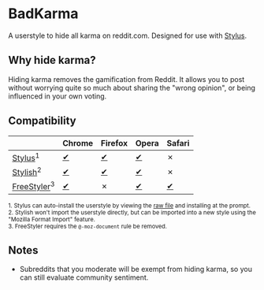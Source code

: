 # BadKarma

A userstyle to hide all karma on reddit.com.  Designed for use with [Stylus][stylus-home].

## Why hide karma?

Hiding karma removes the gamification from Reddit.  It allows you to post without worrying quite so much about sharing the "wrong opinion", or being influenced in your own voting.

## Compatibility

|                                           | Chrome             | Firefox               | Opera               | Safari                |
|-------------------------------------------|--------------------|-----------------------|---------------------|-----------------------|
| [Stylus][stylus-home]<sup>1</sup>         | [✔][stylus-ch]     | [✔][stylus-fx]        | [✔][stylus-op]     | ✗                     |
| [Stylish][stylish-home]<sup>2</sup>       | [✔][stylish-ch]    | [✔][stylish-fx]       | [✔][stylish-op]    | ✗                     |
| [FreeStyler][freestyler-home]<sup>3</sup> | [✔][freestyler-ch] | ✗                     | [✔][freestyler-op] | [✔][freestyler-multi] |

<sup>1. Stylus can auto-install the userstyle by viewing the [raw file](https://raw.githubusercontent.com/WesCook/BadKarma/master/badkarma.user.css) and installing at the prompt.</sup>  
<sup>2. Stylish won't import the userstyle directly, but can be imported into a new style using the "Mozilla Format Import" feature.</sup>  
<sup>3. FreeStyler requires the `@-moz-document` rule be removed.</sup>

## Notes

* Subreddits that you moderate will be exempt from hiding karma, so you can still evaluate community sentiment.

[stylus-home]: https://add0n.com/stylus.html
[stylus-ch]: https://chrome.google.com/webstore/detail/stylus/clngdbkpkpeebahjckkjfobafhncgmne?hl=en
[stylus-fx]: https://addons.mozilla.org/en-US/firefox/addon/styl-us/
[stylus-op]: https://addons.opera.com/en/extensions/details/stylus/

[stylish-home]: https://github.com/stylish-userstyles/stylish
[stylish-ch]: https://chrome.google.com/webstore/detail/stylish-custom-themes-for/fjnbnpbmkenffdnngjfgmeleoegfcffe?hl=en
[stylish-fx]: https://addons.mozilla.org/en-US/firefox/addon/stylish/
[stylish-op]: https://addons.opera.com/en/extensions/details/stylish/

[freestyler-home]: http://freestyler.ws/
[freestyler-ch]: https://chrome.google.com/webstore/detail/freestyler/hihigldmabkodfpehkgdemjklmaebmca?hl=en
[freestyler-op]: https://addons.opera.com/en/extensions/details/freestyler/?display=en
[freestyler-multi]: https://freestyler.ws/plugin-page
